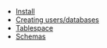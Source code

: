 <!-- TITLE: PostgreSQL -->


* [Install](/postgresql/install)
* [Creating users/databases](/postgresql/createusers)
* [Tablespace](/postgresql/tablespace)
* [Schemas](/postgresql/schemas)
